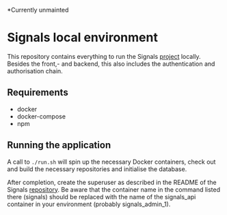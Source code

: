 *Currently unmainted

# Signals local environment
This repository contains everything to run the Signals [project][signals_repo] locally. Besides
the front,- and backend, this also includes the authentication and authorisation chain.


## Requirements

- docker
- docker-compose
- npm

## Running the application 

A call to ```./run.sh``` will spin up the necessary Docker containers, check out and build the
necessary repositories and initialise the database.

After completion, create the superuser as described in the README of the
Signals [repository][signals_repo]. Be aware that the container name in the command listed there
(signals) should be replaced with the name of the signals_api container in your environment
(probably signals_admin_1).


[signals_repo]: https://github.com/Amsterdam/signals
